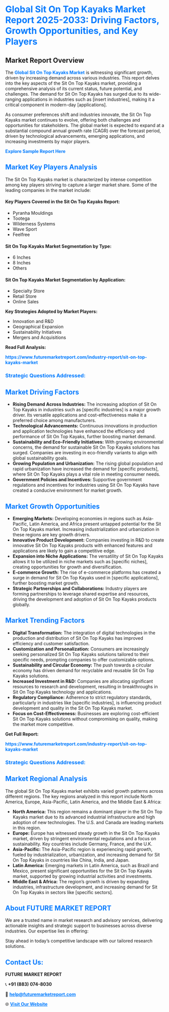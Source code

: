 <h1 style="color: #007BFF;">Global Sit On Top Kayaks Market Report 2025-2033: Driving Factors, Growth Opportunities, and Key Players</h1>

<section id="overview">
<h2>Market Report Overview</h2>
<p>The <a href="https://www.futuremarketreport.com/industry-report/sit-on-top-kayaks-market" style="color: #007BFF; text-decoration: none;"><strong>Global Sit On Top Kayaks Market</strong></a> is witnessing significant growth, driven by increasing demand across various industries. This report delves into the key aspects of the Sit On Top Kayaks market, providing a comprehensive analysis of its current status, future potential, and challenges. The demand for Sit On Top Kayaks has surged due to its wide-ranging applications in industries such as [insert industries], making it a critical component in modern-day [applications].</p>
<p>As consumer preferences shift and industries innovate, the Sit On Top Kayaks market continues to evolve, offering both challenges and opportunities for stakeholders. The global market is expected to expand at a substantial compound annual growth rate (CAGR) over the forecast period, driven by technological advancements, emerging applications, and increasing investments by major players.</p>
</section>

<section id="overview">
<p><a href="https://www.futuremarketreport.com/request-sample/reportId=40435" style="color: #007BFF; text-decoration: none;"><strong>Explore Sample Report Here</strong></a></p>
</section>

<section id="key-players">
<h2 style="color: #007BFF;">Market Key Players Analysis</h2>
<p>The Sit On Top Kayaks market is characterized by intense competition among key players striving to capture a larger market share. Some of the leading companies in the market include:</p>
<h4>Key Players Covered in the Sit On Top Kayaks Report:</h4>
<ul><li>Pyranha Mouldings</li><li>Tootega</li><li>Wilderness Systems</li><li>Wave Sport</li><li>Feelfree</li></ul>
<h4>Sit On Top Kayaks Market Segmentation by Type:</h4>
<ul><li>6 Inches</li><li>8 Inches</li><li>Others</li></ul>

<h4>Sit On Top Kayaks Market Segmentation by Application:</h4>
<ul><li>Specialty Store</li><li>Retail Store</li><li>Online Sales</li></ul>
<p><strong>Key Strategies Adopted by Market Players:</strong></p>
<ul>
<li>Innovation and R&D</li>
<li>Geographical Expansion</li>
<li>Sustainability Initiatives</li>
<li>Mergers and Acquisitions</li>
</ul>
</section>

<section>
<p><strong>Read Full Analysis: </strong></p><a href="https://www.futuremarketreport.com/industry-report/sit-on-top-kayaks-market" style="color: #007BFF; text-decoration: none;"><strong>https://www.futuremarketreport.com/industry-report/sit-on-top-kayaks-market</strong></a>
<h3 style="color: #007BFF;">Strategic Questions Addressed:</h3>
</section>

<section id="driving-factors">
<h2 style="color: #007BFF;">Market Driving Factors</h2>
<ul>
<li><strong>Rising Demand Across Industries:</strong> The increasing adoption of Sit On Top Kayaks in industries such as [specific industries] is a major growth driver. Its versatile applications and cost-effectiveness make it a preferred choice among manufacturers.</li>
<li><strong>Technological Advancements:</strong> Continuous innovations in production and application technologies have enhanced the efficiency and performance of Sit On Top Kayaks, further boosting market demand.</li>
<li><strong>Sustainability and Eco-Friendly Initiatives:</strong> With growing environmental concerns, the demand for sustainable Sit On Top Kayaks solutions has surged. Companies are investing in eco-friendly variants to align with global sustainability goals.</li>
<li><strong>Growing Population and Urbanization:</strong> The rising global population and rapid urbanization have increased the demand for [specific products], where Sit On Top Kayaks plays a vital role in meeting consumer needs.</li>
<li><strong>Government Policies and Incentives:</strong> Supportive government regulations and incentives for industries using Sit On Top Kayaks have created a conducive environment for market growth.</li>
</ul>
</section>

<section id="growth-opportunities">
<h2 style="color: #007BFF;">Market Growth Opportunities</h2>
<ul>
<li><strong>Emerging Markets:</strong> Developing economies in regions such as Asia-Pacific, Latin America, and Africa present untapped potential for the Sit On Top Kayaks market. Increasing industrialization and urbanization in these regions are key growth drivers.</li>
<li><strong>Innovative Product Development:</strong> Companies investing in R&D to create innovative Sit On Top Kayaks products with enhanced features and applications are likely to gain a competitive edge.</li>
<li><strong>Expansion into Niche Applications:</strong> The versatility of Sit On Top Kayaks allows it to be utilized in niche markets such as [specific niches], creating opportunities for growth and diversification.</li>
<li><strong>E-commerce Growth:</strong> The rise of e-commerce platforms has created a surge in demand for Sit On Top Kayaks used in [specific applications], further boosting market growth.</li>
<li><strong>Strategic Partnerships and Collaborations:</strong> Industry players are forming partnerships to leverage shared expertise and resources, driving the development and adoption of Sit On Top Kayaks products globally.</li>
</ul>
</section>

<section id="trending-factors">
<h2 style="color: #007BFF;">Market Trending Factors</h2>
<ul>
<li><strong>Digital Transformation:</strong> The integration of digital technologies in the production and distribution of Sit On Top Kayaks has improved efficiency and customer satisfaction.</li>
<li><strong>Customization and Personalization:</strong> Consumers are increasingly seeking personalized Sit On Top Kayaks solutions tailored to their specific needs, prompting companies to offer customizable options.</li>
<li><strong>Sustainability and Circular Economy:</strong> The push towards a circular economy has driven demand for recyclable and reusable Sit On Top Kayaks solutions.</li>
<li><strong>Increased Investment in R&D:</strong> Companies are allocating significant resources to research and development, resulting in breakthroughs in Sit On Top Kayaks technology and applications.</li>
<li><strong>Regulatory Compliance:</strong> Adherence to strict regulatory standards, particularly in industries like [specific industries], is influencing product development and quality in the Sit On Top Kayaks market.</li>
<li><strong>Focus on Cost-Effectiveness:</strong> Businesses are exploring cost-efficient Sit On Top Kayaks solutions without compromising on quality, making the market more competitive.</li>
</ul>
</section>

<section>
<p><strong>Get Full Report: </strong></p><a href="https://www.futuremarketreport.com/industry-report/sit-on-top-kayaks-market" style="color: #007BFF; text-decoration: none;"><strong>https://www.futuremarketreport.com/industry-report/sit-on-top-kayaks-market</strong></a>
<h3 style="color: #007BFF;">Strategic Questions Addressed:</h3>
</section>


<section id="regional-analysis">
<h2 style="color: #007BFF;">Market Regional Analysis</h2>
<p>The global Sit On Top Kayaks market exhibits varied growth patterns across different regions. The key regions analyzed in this report include North America, Europe, Asia-Pacific, Latin America, and the Middle East & Africa:</p>
<ul>
<li><strong>North America:</strong> This region remains a dominant player in the Sit On Top Kayaks market due to its advanced industrial infrastructure and high adoption of new technologies. The U.S. and Canada are leading markets in this region.</li>
<li><strong>Europe:</strong> Europe has witnessed steady growth in the Sit On Top Kayaks market, driven by stringent environmental regulations and a focus on sustainability. Key countries include Germany, France, and the U.K.</li>
<li><strong>Asia-Pacific:</strong> The Asia-Pacific region is experiencing rapid growth, fueled by industrialization, urbanization, and increasing demand for Sit On Top Kayaks in countries like China, India, and Japan.</li>
<li><strong>Latin America:</strong> Emerging markets in Latin America, such as Brazil and Mexico, present significant opportunities for the Sit On Top Kayaks market, supported by growing industrial activities and investments.</li>
<li><strong>Middle East & Africa:</strong> The region’s growth is driven by expanding industries, infrastructure development, and increasing demand for Sit On Top Kayaks in sectors like [specific sectors].</li>
</ul>
</section>

<footer>
<h2 style="color: #007BFF;">About FUTURE MARKET REPORT</h2>
<p>We are a trusted name in market research and advisory services, delivering actionable insights and strategic support to businesses across diverse industries. Our expertise lies in offering:</p>

<p>Stay ahead in today’s competitive landscape with our tailored research solutions.</p>

<h2 style="color: #007BFF;">Contact Us:</h2>
<p><strong>FUTURE MARKET REPORT</strong></p>
<p>📞 <strong>+91 (883) 074-8030</strong></p>
<p>📧 <strong><a href="mailto:help@futuremarketreport.com" style="color: #007BFF;">help@futuremarketreport.com</a></strong></p>
<p>🌐 <strong><a href="https://www.futuremarketreport.com/" style="color: #007BFF;">Visit Our Website</a></strong></p>
</footer>